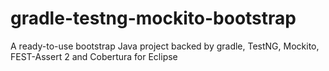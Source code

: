 gradle-testng-mockito-bootstrap
===============================

A ready-to-use bootstrap Java project backed by gradle, TestNG, Mockito, FEST-Assert 2 and Cobertura for Eclipse